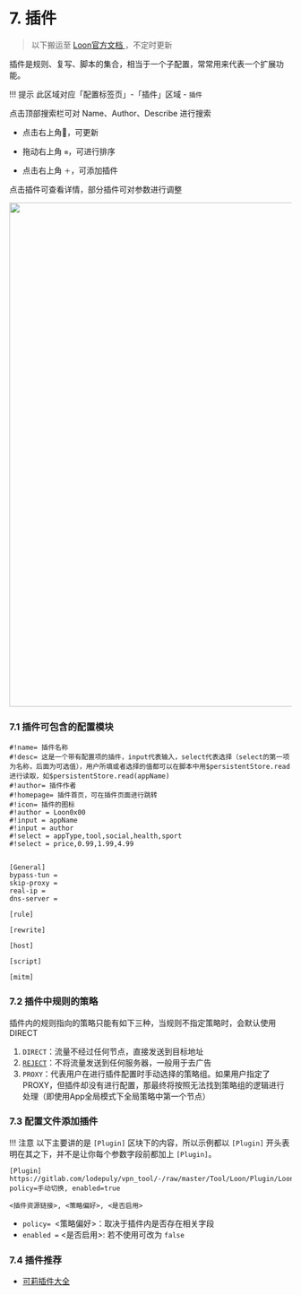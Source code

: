 # 7. 插件

> 以下搬运至 [Loon官方文档 ](https://loon0x00.github.io/LoonManual/#/loon/plugin)，不定时更新


插件是规则、复写、脚本的集合，相当于一个子配置，常常用来代表一个扩展功能。

<!-- prettier-ignore -->
!!! 提示
    此区域对应「配置标签页」-「插件」区域 - `插件`


点击顶部搜索栏可对 Name、Author、Describe 进行搜索

- 点击右上角🔄，可更新

- 拖动右上角 `≡`，可进行排序

- 点击右上角 `＋`，可添加插件

点击插件可查看详情，部分插件可对参数进行调整

<img src="https://gitlab.com/Nessk/vpn/-/raw/main/blog/docs/loon/Photo/1.7.webp" width="900">


### 7.1 插件可包含的配置模块

```
#!name= 插件名称
#!desc= 这是一个带有配置项的插件，input代表输入，select代表选择（select的第一项为名称，后面为可选值），用户所填或者选择的值都可以在脚本中用$persistentStore.read进行读取，如$persistentStore.read(appName)
#!author= 插件作者
#!homepage= 插件首页，可在插件页面进行跳转
#!icon= 插件的图标
#!author = Loon0x00
#!input = appName
#!input = author
#!select = appType,tool,social,health,sport
#!select = price,0.99,1.99,4.99


[General]
bypass-tun =
skip-proxy =
real-ip =
dns-server =

[rule]

[rewrite]

[host]

[script]

[mitm]

```

### 7.2 插件中规则的策略

插件内的规则指向的策略只能有如下三种，当规则不指定策略时，会默认使用DIRECT

1. `DIRECT`：流量不经过任何节点，直接发送到目标地址
2. [`REJECT`](loon/policy.md?id=_422-拒绝)：不将流量发送到任何服务器，一般用于去广告
3. `PROXY`：代表用户在进行插件配置时手动选择的策略组。如果用户指定了PROXY，但插件却没有进行配置，那最终将按照无法找到策略组的逻辑进行处理（即使用App全局模式下全局策略中第一个节点）

### 7.3 配置文件添加插件

<!-- prettier-ignore -->
!!! 注意
    以下主要讲的是 `[Plugin]` 区块下的内容，所以示例都以 `[Plugin]` 开头表明在其之下，并不是让你每个参数字段前都加上 `[Plugin]`。


```
[Plugin]
https://gitlab.com/lodepuly/vpn_tool/-/raw/master/Tool/Loon/Plugin/LoonGallery.plugin, policy=手动切换, enabled=true

```

`<插件资源链接>, <策略偏好>, <是否启用>`

- `policy= `<策略偏好>：取决于插件内是否存在相关字段
- `enabled =` <是否启用>: 若不使用可改为 `false`


### 7.4 插件推荐

- [可莉插件大全](https://getupnote.com/share/notes/zSn1ShBmzNYISKcTgjXE5oHMrNf2/4a3b6152-3dd3-46da-b479-8c30ef6ef8d1)
